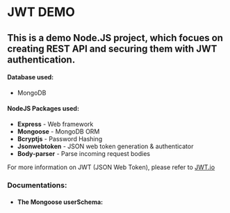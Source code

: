 # JWT DEMO
## This is a demo Node.JS project, which focues on creating REST API and securing them with JWT authentication.

#### Database used:
* MongoDB
#### NodeJS Packages used:
* __Express__ - Web framework
* __Mongoose__ - MongoDB ORM
* __Bcryptjs__ - Password Hashing
* __Jsonwebtoken__ - JSON web token generation & authenticator
* __Body-parser__ - Parse incoming request bodies


For more information on JWT (JSON Web Token), please refer to [JWT.io](https://jwt.io/)

### Documentations:

* #### The Mongoose userSchema: